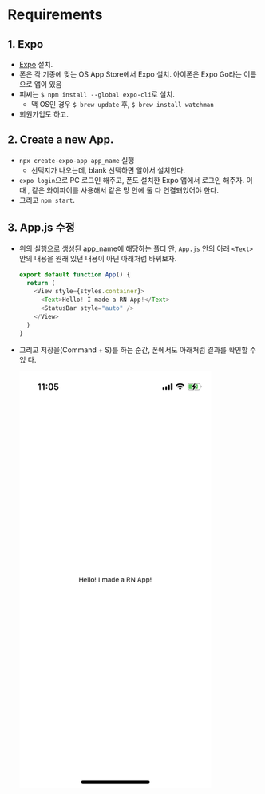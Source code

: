 # Requirements

## 1. Expo

- [Expo](https://expo.dev/) 설치.
- 폰은 각 기종에 맞는 OS App Store에서 Expo 설치. 아이폰은 Expo Go라는 이름으로
  앱이 있음
- 피씨는 `$ npm install --global expo-cli`로 설치.
  - 맥 OS인 경우 `$ brew update` 후, `$ brew install watchman`
- 회원가입도 하고.

## 2. Create a new App.

- `npx create-expo-app app_name` 실행
  - 선택지가 나오는데, blank 선택하면 알아서 설치한다.
- `expo login`으로 PC 로그인 해주고, 폰도 설치한 Expo 앱에서 로그인 해주자. 이때
  , 같은 와이파이를 사용해서 같은 망 안에 둘 다 연결돼있어야 한다.
- 그리고 `npm start`.

## 3. App.js 수정

- 위의 실행으로 생성된 app_name에 해당하는 폴더 안, `App.js` 안의 아래
  `<Text>`안의 내용을 원래 있던 내용이 아닌 아래처럼 바꿔보자.

  ```javascript
  export default function App() {
    return (
      <View style={styles.container}>
        <Text>Hello! I made a RN App!</Text>
        <StatusBar style="auto" />
      </View>
    )
  }
  ```

- 그리고 저장을(Command + S)를 하는 순간, 폰에서도 아래처럼 결과를 확인할 수 있
  다.

    <img src="img/1.png" width=80%>
